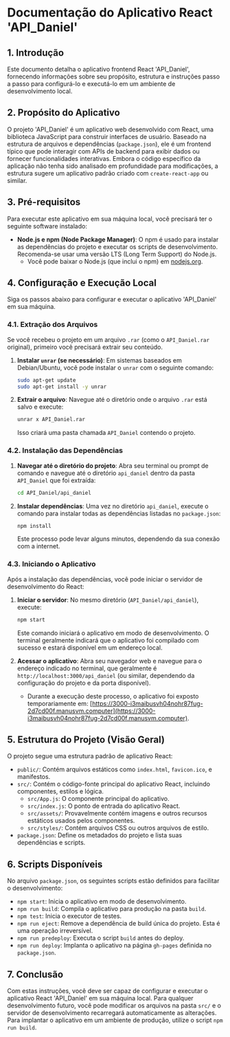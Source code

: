 # Documentação do Aplicativo React 'API_Daniel'

## 1. Introdução

Este documento detalha o aplicativo frontend React 'API_Daniel', fornecendo informações sobre seu propósito, estrutura e instruções passo a passo para configurá-lo e executá-lo em um ambiente de desenvolvimento local.

## 2. Propósito do Aplicativo

O projeto 'API_Daniel' é um aplicativo web desenvolvido com React, uma biblioteca JavaScript para construir interfaces de usuário. Baseado na estrutura de arquivos e dependências (`package.json`), ele é um frontend típico que pode interagir com APIs de backend para exibir dados ou fornecer funcionalidades interativas. Embora o código específico da aplicação não tenha sido analisado em profundidade para modificações, a estrutura sugere um aplicativo padrão criado com `create-react-app` ou similar.

## 3. Pré-requisitos

Para executar este aplicativo em sua máquina local, você precisará ter o seguinte software instalado:

*   **Node.js e npm (Node Package Manager)**: O npm é usado para instalar as dependências do projeto e executar os scripts de desenvolvimento. Recomenda-se usar uma versão LTS (Long Term Support) do Node.js.
    *   Você pode baixar o Node.js (que inclui o npm) em [nodejs.org](https://nodejs.org/).

## 4. Configuração e Execução Local

Siga os passos abaixo para configurar e executar o aplicativo 'API_Daniel' em sua máquina.

### 4.1. Extração dos Arquivos

Se você recebeu o projeto em um arquivo `.rar` (como o `API_Daniel.rar` original), primeiro você precisará extrair seu conteúdo.

1.  **Instalar `unrar` (se necessário)**: Em sistemas baseados em Debian/Ubuntu, você pode instalar o `unrar` com o seguinte comando:
    ```bash
    sudo apt-get update
    sudo apt-get install -y unrar
    ```
2.  **Extrair o arquivo**: Navegue até o diretório onde o arquivo `.rar` está salvo e execute:
    ```bash
    unrar x API_Daniel.rar
    ```
    Isso criará uma pasta chamada `API_Daniel` contendo o projeto.

### 4.2. Instalação das Dependências

1.  **Navegar até o diretório do projeto**: Abra seu terminal ou prompt de comando e navegue até o diretório `api_daniel` dentro da pasta `API_Daniel` que foi extraída:
    ```bash
    cd API_Daniel/api_daniel
    ```
2.  **Instalar dependências**: Uma vez no diretório `api_daniel`, execute o comando para instalar todas as dependências listadas no `package.json`:
    ```bash
    npm install
    ```
    Este processo pode levar alguns minutos, dependendo da sua conexão com a internet.

### 4.3. Iniciando o Aplicativo

Após a instalação das dependências, você pode iniciar o servidor de desenvolvimento do React:

1.  **Iniciar o servidor**: No mesmo diretório (`API_Daniel/api_daniel`), execute:
    ```bash
    npm start
    ```
    Este comando iniciará o aplicativo em modo de desenvolvimento. O terminal geralmente indicará que o aplicativo foi compilado com sucesso e estará disponível em um endereço local.

2.  **Acessar o aplicativo**: Abra seu navegador web e navegue para o endereço indicado no terminal, que geralmente é `http://localhost:3000/api_daniel` (ou similar, dependendo da configuração do projeto e da porta disponível).

    *   Durante a execução deste processo, o aplicativo foi exposto temporariamente em: [https://3000-i3maibusvh04nohr87fug-2d7cd00f.manusvm.computer](https://3000-i3maibusvh04nohr87fug-2d7cd00f.manusvm.computer).

## 5. Estrutura do Projeto (Visão Geral)

O projeto segue uma estrutura padrão de aplicativo React:

*   `public/`: Contém arquivos estáticos como `index.html`, `favicon.ico`, e manifestos.
*   `src/`: Contém o código-fonte principal do aplicativo React, incluindo componentes, estilos e lógica.
    *   `src/App.js`: O componente principal do aplicativo.
    *   `src/index.js`: O ponto de entrada do aplicativo React.
    *   `src/assets/`: Provavelmente contém imagens e outros recursos estáticos usados pelos componentes.
    *   `src/styles/`: Contém arquivos CSS ou outros arquivos de estilo.
*   `package.json`: Define os metadados do projeto e lista suas dependências e scripts.

## 6. Scripts Disponíveis

No arquivo `package.json`, os seguintes scripts estão definidos para facilitar o desenvolvimento:

*   `npm start`: Inicia o aplicativo em modo de desenvolvimento.
*   `npm run build`: Compila o aplicativo para produção na pasta `build`.
*   `npm test`: Inicia o executor de testes.
*   `npm run eject`: Remove a dependência de build única do projeto. Esta é uma operação irreversível.
*   `npm run predeploy`: Executa o script `build` antes do deploy.
*   `npm run deploy`: Implanta o aplicativo na página `gh-pages` definida no `package.json`.

## 7. Conclusão

Com estas instruções, você deve ser capaz de configurar e executar o aplicativo React 'API_Daniel' em sua máquina local. Para qualquer desenvolvimento futuro, você pode modificar os arquivos na pasta `src/` e o servidor de desenvolvimento recarregará automaticamente as alterações. Para implantar o aplicativo em um ambiente de produção, utilize o script `npm run build`.
